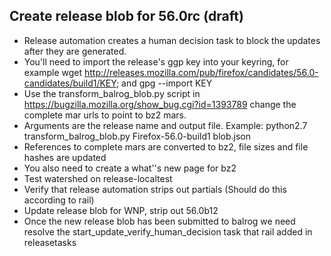 ## Create release blob for 56.0rc  (draft)


* Release automation creates a human decision task to block the updates after they are generated.
* You'll need to import the release's ggp key into your keyring, for example wget http://releases.mozilla.com/pub/firefox/candidates/56.0-candidates/build1/KEY; and gpg --import KEY
* Use the transform_balrog_blob.py script in https://bugzilla.mozilla.org/show_bug.cgi?id=1393789 change the complete mar urls to point to bz2 mars. 
* Arguments are the release name and output file.  Example: python2.7 transform_balrog_blob.py Firefox-56.0-build1 blob.json
* References to complete mars are converted to bz2, file sizes and file hashes are updated
* You also need to create a what''s new page for bz2
* Test watershed on release-localtest
* Verify that release automation strips out partials (Should do this according to rail)
* Update release blob for WNP, strip out 56.0b12 
* Once the new release blob has been submitted to balrog we need resolve the start_update_verify_human_decision task that rail added in releasetasks
